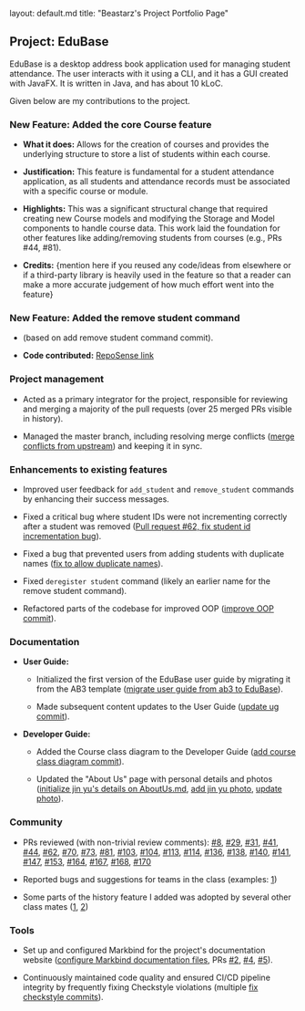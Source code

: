 layout: default.md
title: "Beastarz's Project Portfolio Page"

## Project: EduBase

EduBase is a desktop address book application used for managing student attendance. The user interacts with it using a CLI, and it has a GUI created with JavaFX. It is written in Java, and has about 10 kLoC.

Given below are my contributions to the project.

### New Feature: Added the core Course feature

* **What it does:** Allows for the creation of courses and provides the underlying structure to store a list of students within each course.

* **Justification:** This feature is fundamental for a student attendance application, as all students and attendance records must be associated with a specific course or module.

* **Highlights:** This was a significant structural change that required creating new Course models and modifying the Storage and Model components to handle course data. This work laid the foundation for other features like adding/removing students from courses (e.g., PRs #44, #81).

* **Credits:** {mention here if you reused any code/ideas from elsewhere or if a third-party library is heavily used in the feature so that a reader can make a more accurate judgement of how much effort went into the feature}

### New Feature: Added the remove student command

* (based on add remove student command commit).

* **Code contributed:** [RepoSense link](https://github.com/AY2526S1-CS2103T-T13-4/tp)

### Project management

* Acted as a primary integrator for the project, responsible for reviewing and merging a majority of the pull requests (over 25 merged PRs visible in history).

* Managed the master branch, including resolving merge conflicts ([merge conflicts from upstream](https://github.com/AY2526S1-CS2103T-T13-4/tp/commits/main)) and keeping it in sync.

### Enhancements to existing features

* Improved user feedback for `add_student` and `remove_student` commands by enhancing their success messages.

* Fixed a critical bug where student IDs were not incrementing correctly after a student was removed ([Pull request #62, fix student id incrementation bug](https://github.com/AY2526S1-CS2103T-T13-4/tp/pull/62)).

* Fixed a bug that prevented users from adding students with duplicate names ([fix to allow duplicate names](https://github.com/AY2526S1-CS2103T-T13-4/tp/commits/main)).

* Fixed `deregister student` command (likely an earlier name for the remove student command).

* Refactored parts of the codebase for improved OOP ([improve OOP commit](https://github.com/AY2526S1-CS2103T-T13-4/tp/commits/main)).

### Documentation

* **User Guide:**

  * Initialized the first version of the EduBase user guide by migrating it from the AB3 template ([migrate user guide from ab3 to EduBase](https://github.com/AY2526S1-CS2103T-T13-4/tp/commits/main)).

  * Made subsequent content updates to the User Guide ([update ug commit](https://github.com/AY2526S1-CS2103T-T13-4/tp/commits/main)).

* **Developer Guide:**

  * Added the Course class diagram to the Developer Guide ([add course class diagram commit](https://github.com/AY2526S1-CS2103T-T13-4/tp/commits/main)).

  * Updated the "About Us" page with personal details and photos ([initialize jin yu's details on AboutUs.md](https://github.com/AY2526S1-CS2103T-T13-4/tp/commits/main), [add jin yu photo](https://github.com/AY2526S1-CS2103T-T13-4/tp/commits/main), [update photo](https://github.com/AY2526S1-CS2103T-T13-4/tp/commits/main)).

### Community

* PRs reviewed (with non-trivial review comments): [#8](https://github.com/AY2526S1-CS2103T-T13-4/tp/pull/8), [#29](https://github.com/AY2526S1-CS2103T-T13-4/tp/pull/29), [#31](https://github.com/AY2526S1-CS2103T-T13-4/tp/pull/31), [#41](https://github.com/AY2526S1-CS2103T-T13-4/tp/pull/41), [#44](https://github.com/AY2526S1-CS2103T-T13-4/tp/pull/44), [#62](https://github.com/AY2526S1-CS2103T-T13-4/tp/pull/62), [#70](https://github.com/AY2526S1-CS2103T-T13-4/tp/pull/70), [#73](https://github.com/AY2526S1-CS2103T-T13-4/tp/pull/73), [#81](https://github.com/AY2526S1-CS2103T-T13-4/tp/pull/81), [#103](https->://github.com/AY2526S1-CS2103T-T13-4/tp/pull/103), [#104](https://github.com/AY2526S1-CS2103T-T13-4/tp/pull/104), [#113](https://github.com/AY2526S1-CS2103T-T13-4/tp/pull/113), [#114](https://github.com/AY2526S1-CS2103T-T13-4/tp/pull/114), [#136](https://github.com/AY2526S1-CS2103T-T13-4/tp/pull/136), [#138](https://github.com/AY2526S1-CS2103T-T13-4/tp/pull/138), [#140](https://github.com/AY2526S1-CS2103T-T13-4/tp/pull/140), [#141](https://github.com/AY2526S1-CS2103T-T13-4/tp/pull/141), [#147](https://github.com/AY2526S1-CS2103T-T13-4/tp/pull/147), [#153](https://github.com/AY2526S1-CS2103T-T13-4/tp/pull/153), [#164](https://github.com/AY2526S1-CS2103T-T13-4/tp/pull/164), [#167](https://github.com/AY2526S1-CS2103T-T13-4/tp/pull/167), [#168](https://github.com/AY2526S1-CS2103T-T13-4/tp/pull/168), [#170](https://github.com/AY2526S1-CS2103T-T13-4/tp/pull/170)

* Reported bugs and suggestions for teams in the class (examples: [1](https://github.com/AY2526S1-CS2103T-T13-4/tp/issues?q=is%3Aissue%20state%3Aclosed%20assignee%3ABeastarz))

* Some parts of the history feature I added was adopted by several other class mates ([1](https://github.com/AY2526S1-CS2103T-T13-4/tp), [2](https://github.com/AY2526S1-CS2103T-T13-4/tp))

### Tools

* Set up and configured Markbind for the project's documentation website ([configure Markbind documentation files](https://github.com/AY2526S1-CS2103T-T13-4/tp/commits/main), PRs [#2](https://github.com/AY2526S1-CS2103T-T13-4/tp/pull/2), [#4](httpss://github.com/AY2526S1-CS2103T-T13-4/tp/pull/4), [#5](httpss://github.com/AY2526S1-CS2103T-T13-4/tp/pull/5)).

* Continuously maintained code quality and ensured CI/CD pipeline integrity by frequently fixing Checkstyle violations (multiple [fix checkstyle commits](https://github.com/AY2526S1-CS2103T-T13-4/tp/commits/main)).